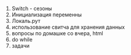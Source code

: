 1. Switch - сезоны
2. Инициализация переменны
3. Локаль.рут
4. использование свитча для хранения данных
5. вопросы по домашке со вчера, html
6. do while
7. задачи

